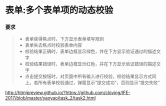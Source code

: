 # 表单:多个表单项的动态校验

### 要求

> - 表单获得焦点时，下方显示表单填写规则
> - 表单失去焦点时校验表单内容
> - 校验结果正确时，表单边框显示绿色，并在下方显示验证通过的描述文字
> - 校验结果错误时，表单边框显示红色，并在下方显示验证错误的描述文字
> - 点击提交按钮时，对页面中所有输入进行校验，校验结果显示方式同上。若所有表单校验通过，弹窗显示“提交成功”，否则显示“提交失败”

http://htmlpreview.github.io/?https://github.com/cloving/IFE-2017/blob/master/yaoyao/task_2/task2.html